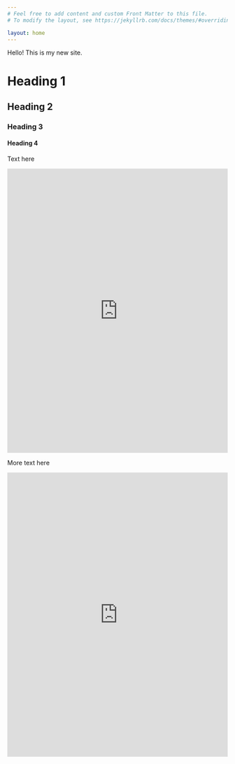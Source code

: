 ```yaml
---
# Feel free to add content and custom Front Matter to this file.
# To modify the layout, see https://jekyllrb.com/docs/themes/#overriding-theme-defaults

layout: home
---
```


Hello! This is my new site.

# Heading 1
## Heading 2
### Heading 3
#### Heading 4

Text here

<iframe src="https://cdn.knightlab.com/libs/timeline3/latest/embed/index.html?source=1MrBryK-2eK1i9KVxJQwjDF1b0ocCm9QA00tR7KLKN3Y&font=Default&lang=en&initial_zoom=2&height=650" width="100%" height="650" frameborder="0"></iframe>
                                

More text here


<iframe src="https://cdn.knightlab.com/libs/timeline3/latest/embed/index.html?source=1MrBryK-2eK1i9KVxJQwjDF1b0ocCm9QA00tR7KLKN3Y&font=Default&lang=en&initial_zoom=2&height=650" width="100%" height="650" frameborder="0"></iframe>

